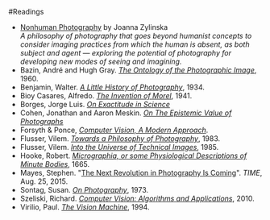 #Readings

* [Nonhuman Photography](https://mitpress.mit.edu/books/nonhuman-photography) by Joanna Zylinska<br />
*A philosophy of photography that goes beyond humanist concepts to consider imaging practices from which the human is absent, as both subject and agent — exploring the potential of photography for developing new modes of seeing and imagining.*
* Bazin, André and Hugh Gray. [*The Ontology of the Photographic Image*](http://cmuems.com/excap/readings/bazin-ontology-photographic-image.pdf), 1960.* Benjamin, Walter. [*A Little History of Photography*](http://cmuems.com/excap/readings/benjamin-little-history-of-photography.pdf), 1934.
* Bioy Casares, Alfredo. [*The Invention of Morel*](http://cmuems.com/excap/readings/bioy-casares-the-invention-of-morel.pdf), 1941.
* Borges, Jorge Luis. [*On Exactitude in Science*](http://cmuems.com/excap/readings/borges-on-exactitude-in-science.pdf)* Cohen, Jonathan and Aaron Meskin. [*On The Epistemic Value of Photographs*](http://cmuems.com/excap/readings/cohen-epistemic-value-of-photographs.pdf)
* Forsyth & Ponce, [*Computer Vision, A Modern Approach*](http://cmuems.com/excap/readings/forsyth-ponce-computer-vision-a-modern-approach.pdf).* Flusser, Vilem. [*Towards a Philosophy of Photography*](http://cmuems.com/excap/readings/flusser-towards-a-philosophy-of-photography.pdf), 1983.
* Flusser, Vilem. [*Into the Universe of Technical Images*](http://cmuems.com/excap/readings/flusser-into-the-universe-of-technical-images-excerpts.pdf), 1985.* Hooke, Robert. [*Micrographia, or some Physiological Descriptions of Minute Bodies*](http://cmuems.com/excap/readings/hooke-micrographia-1665.pdf), 1665.
* Mayes, Stephen. "[The Next Revolution in Photography Is Coming](http://time.com/4003527/future-of-photography/)". *TIME*, Aug. 25, 2015.
* Sontag, Susan. [*On Photography*](http://cmuems.com/excap/readings/sontag-on-photography.pdf), 1973.* Szeliski, Richard. [*Computer Vision: Algorithms and Applications*](http://szeliski.org/Book/), 2010.
* Virilio, Paul. [*The Vision Machine*](http://cmuems.com/excap/readings/virilio-the-vision-machine.pdf), 1994.

